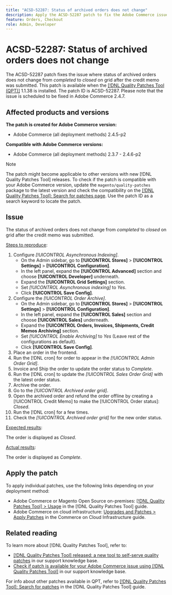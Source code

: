 ```yaml
---
title: "ACSD-52287: Status of archived orders does not change"
description: Apply the ACSD-52287 patch to fix the Adobe Commerce issue where the status of archived orders does not change from *completed* to *closed* on grid after the credit memo was submitted.
feature: Orders, Checkout
role: Admin, Developer
---
```

# ACSD-52287: Status of archived orders does not change

The ACSD-52287 patch fixes the issue where status of archived orders does not change from *completed* to *closed* on grid after the credit memo was submitted. This patch is available when the [[!DNL Quality Patches Tool (QPT)]](/help/announcements/adobe-commerce-announcements/magento-quality-patches-released-new-tool-to-self-serve-quality-patches.md) 1.1.38 is installed. The patch ID is ACSD-52287. Please note that the issue is scheduled to be fixed in Adobe Commerce 2.4.7.

## Affected products and versions

**The patch is created for Adobe Commerce version:**

* Adobe Commerce (all deployment methods) 2.4.5-p2

**Compatible with Adobe Commerce versions:**

* Adobe Commerce (all deployment methods) 2.3.7 - 2.4.6-p2

>[!NOTE]
>
>The patch might become applicable to other versions with new [!DNL Quality Patches Tool] releases. To check if the patch is compatible with your Adobe Commerce version, update the `magento/quality-patches` package to the latest version and check the compatibility on the [[!DNL Quality Patches Tool]: Search for patches page](https://experienceleague.adobe.com/tools/commerce-quality-patches/index.html). Use the patch ID as a search keyword to locate the patch.

## Issue

The status of archived orders does not change from *completed* to *closed* on grid after the credit memo was submitted.

<u>Steps to reproduce</u>:

1. Configure *[!UICONTROL Asynchronous Indexing]*.
   * On the Admin sidebar, go to **[!UICONTROL Stores]** > **[!UICONTROL Settings]** > **[!UICONTROL Configuration]**.
   * In the left panel, expand the **[!UICONTROL Advanced]** section and choose **[!UICONTROL Developer]** underneath.
   * Expand the **[!UICONTROL Grid Settings]** section.
   * Set *[!UICONTROL Asynchronous indexing]* to *Yes*.
   * Click **[!UICONTROL Save Config]**.
1. Configure the *[!UICONTROL Order Archive]*.
   * On the Admin sidebar, go to **[!UICONTROL Stores]** > **[!UICONTROL Settings]** > **[!UICONTROL Configuration]**.
   * In the left panel, expand the **[!UICONTROL Sales]** section and choose **[!UICONTROL Sales]** underneath.
   * Expand the **[!UICONTROL Orders, Invoices, Shipments, Credit Memos Archiving]** section.
   * Set *[!UICONTROL Enable Archiving]* to *Yes* (Leave rest of the configurations as default).
   * Click **[!UICONTROL Save Config]**.
1. Place an order in the frontend.
1. Run the [!DNL cron]  for order to appear in the *[!UICONTROL Admin Order Grid]*.
1. Invoice and Ship the order to update the order status to *Complete*.
1. Run the [!DNL cron]  to update the *[!UICONTROL Sales Order Grid]* with the latest order status.
1. Archive the order.
1. Go to the *[!UICONTROL Archived order grid]*.
1. Open the archived order and refund the order offline by creating a [!UICONTROL Credit Memo] to make the [!UICONTROL Order status]: *Closed*.
1. Run the [!DNL cron] for a few times.
1. Check the *[!UICONTROL Archived order grid]* for the new order status.

<u>Expected results</u>:

The order is displayed as *Closed*.
    
<u>Actual results</u>:

The order is displayed as *Complete*.

## Apply the patch

To apply individual patches, use the following links depending on your deployment method:

* Adobe Commerce or Magento Open Source on-premises: [[!DNL Quality Patches Tool] > Usage](https://experienceleague.adobe.com/docs/commerce-operations/tools/quality-patches-tool/usage.html) in the [!DNL Quality Patches Tool] guide.
* Adobe Commerce on cloud infrastructure: [Upgrades and Patches > Apply Patches](https://experienceleague.adobe.com/docs/commerce-cloud-service/user-guide/develop/upgrade/apply-patches.html) in the Commerce on Cloud Infrastructure guide.

## Related reading

To learn more about [!DNL Quality Patches Tool], refer to:

* [[!DNL Quality Patches Tool] released: a new tool to self-serve quality patches](/help/announcements/adobe-commerce-announcements/magento-quality-patches-released-new-tool-to-self-serve-quality-patches.md) in our support knowledge base.
* [Check if patch is available for your Adobe Commerce issue using [!DNL Quality Patches Tool]](/help/support-tools/patches-available-in-qpt-tool/check-patch-for-magento-issue-with-magento-quality-patches.md) in our support knowledge base.

For info about other patches available in QPT, refer to [[!DNL Quality Patches Tool]: Search for patches](https://experienceleague.adobe.com/tools/commerce-quality-patches/index.html) in the [!DNL Quality Patches Tool] guide.